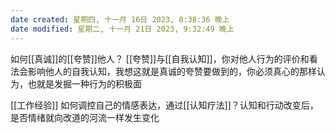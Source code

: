 ```yaml
---
date created: 星期四, 十一月 16日 2023, 8:38:36 晚上
date modified: 星期二, 十一月 21日 2023, 9:32:49 晚上
---
```

如何[[真诚]]的[[夸赞]]他人？
	[[夸赞]]与[[自我认知]]，你对他人行为的评价和看法会影响他人的自我认知，我想这就是真诚的夸赞要做到的，你必须真心的那样认为，也就是发掘一种行为的积极面

[[工作经验]]
如何调控自己的情感表达，通过[[认知疗法]]？认知和行动改变后，是否情绪就向改道的河流一样发生变化